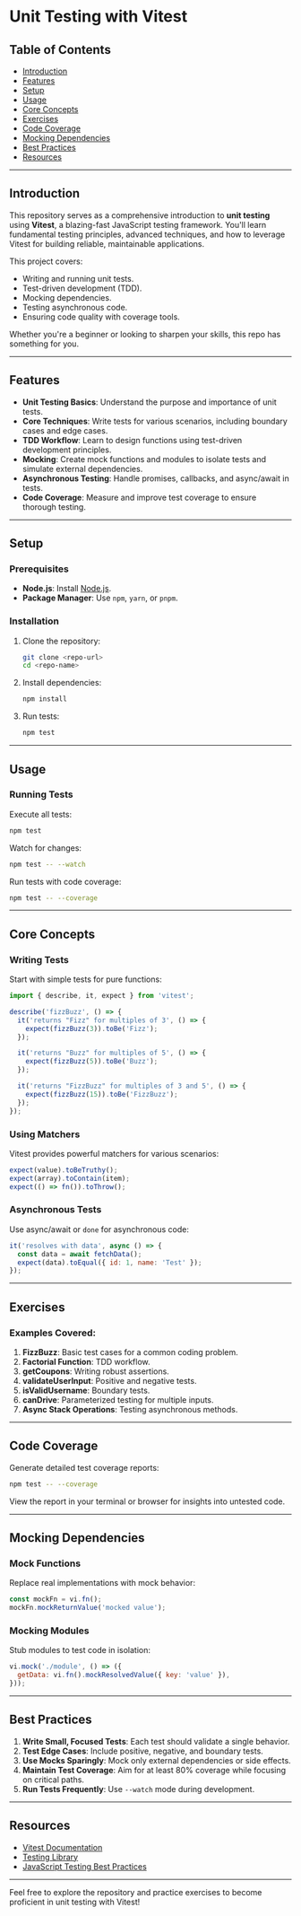 # Unit Testing with Vitest

## Table of Contents

- [Introduction](#introduction)
- [Features](#features)
- [Setup](#setup)
- [Usage](#usage)
- [Core Concepts](#core-concepts)
- [Exercises](#exercises)
- [Code Coverage](#code-coverage)
- [Mocking Dependencies](#mocking-dependencies)
- [Best Practices](#best-practices)
- [Resources](#resources)

---

## Introduction

This repository serves as a comprehensive introduction to **unit testing** using **Vitest**, a blazing-fast JavaScript testing framework. You'll learn fundamental testing principles, advanced techniques, and how to leverage Vitest for building reliable, maintainable applications.

This project covers:
- Writing and running unit tests.
- Test-driven development (TDD).
- Mocking dependencies.
- Testing asynchronous code.
- Ensuring code quality with coverage tools.

Whether you're a beginner or looking to sharpen your skills, this repo has something for you.

---

## Features

- **Unit Testing Basics**: Understand the purpose and importance of unit tests.
- **Core Techniques**: Write tests for various scenarios, including boundary cases and edge cases.
- **TDD Workflow**: Learn to design functions using test-driven development principles.
- **Mocking**: Create mock functions and modules to isolate tests and simulate external dependencies.
- **Asynchronous Testing**: Handle promises, callbacks, and async/await in tests.
- **Code Coverage**: Measure and improve test coverage to ensure thorough testing.

---

## Setup

### Prerequisites
- **Node.js**: Install [Node.js](https://nodejs.org/).
- **Package Manager**: Use `npm`, `yarn`, or `pnpm`.

### Installation
1. Clone the repository:
   ```bash
   git clone <repo-url>
   cd <repo-name>
   ```
2. Install dependencies:
   ```bash
   npm install
   ```
3. Run tests:
   ```bash
   npm test
   ```

---

## Usage

### Running Tests
Execute all tests:
```bash
npm test
```

Watch for changes:
```bash
npm test -- --watch
```

Run tests with code coverage:
```bash
npm test -- --coverage
```

---

## Core Concepts

### Writing Tests
Start with simple tests for pure functions:
```javascript
import { describe, it, expect } from 'vitest';

describe('fizzBuzz', () => {
  it('returns "Fizz" for multiples of 3', () => {
    expect(fizzBuzz(3)).toBe('Fizz');
  });

  it('returns "Buzz" for multiples of 5', () => {
    expect(fizzBuzz(5)).toBe('Buzz');
  });

  it('returns "FizzBuzz" for multiples of 3 and 5', () => {
    expect(fizzBuzz(15)).toBe('FizzBuzz');
  });
});
```

### Using Matchers
Vitest provides powerful matchers for various scenarios:
```javascript
expect(value).toBeTruthy();
expect(array).toContain(item);
expect(() => fn()).toThrow();
```

### Asynchronous Tests
Use async/await or `done` for asynchronous code:
```javascript
it('resolves with data', async () => {
  const data = await fetchData();
  expect(data).toEqual({ id: 1, name: 'Test' });
});
```

---

## Exercises

### Examples Covered:
1. **FizzBuzz**: Basic test cases for a common coding problem.
2. **Factorial Function**: TDD workflow.
3. **getCoupons**: Writing robust assertions.
4. **validateUserInput**: Positive and negative tests.
5. **isValidUsername**: Boundary tests.
6. **canDrive**: Parameterized testing for multiple inputs.
7. **Async Stack Operations**: Testing asynchronous methods.

---

## Code Coverage

Generate detailed test coverage reports:
```bash
npm test -- --coverage
```

View the report in your terminal or browser for insights into untested code.

---

## Mocking Dependencies

### Mock Functions
Replace real implementations with mock behavior:
```javascript
const mockFn = vi.fn();
mockFn.mockReturnValue('mocked value');
```

### Mocking Modules
Stub modules to test code in isolation:
```javascript
vi.mock('./module', () => ({
  getData: vi.fn().mockResolvedValue({ key: 'value' }),
}));
```

---

## Best Practices

1. **Write Small, Focused Tests**: Each test should validate a single behavior.
2. **Test Edge Cases**: Include positive, negative, and boundary tests.
3. **Use Mocks Sparingly**: Mock only external dependencies or side effects.
4. **Maintain Test Coverage**: Aim for at least 80% coverage while focusing on critical paths.
5. **Run Tests Frequently**: Use `--watch` mode during development.

---

## Resources

- [Vitest Documentation](https://vitest.dev/)
- [Testing Library](https://testing-library.com/)
- [JavaScript Testing Best Practices](https://github.com/goldbergyoni/javascript-testing-best-practices)

---

Feel free to explore the repository and practice exercises to become proficient in unit testing with Vitest!